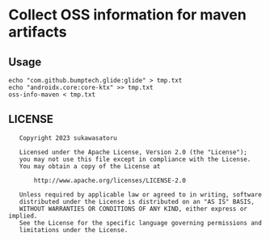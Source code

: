 Collect OSS information for maven artifacts
===========================================

Usage
-----

```shell
echo "com.github.bumptech.glide:glide" > tmp.txt
echo "androidx.core:core-ktx" >> tmp.txt
oss-info-maven < tmp.txt
```

LICENSE
-------

```
   Copyright 2023 sukawasatoru

   Licensed under the Apache License, Version 2.0 (the "License");
   you may not use this file except in compliance with the License.
   You may obtain a copy of the License at 

       http://www.apache.org/licenses/LICENSE-2.0

   Unless required by applicable law or agreed to in writing, software
   distributed under the License is distributed on an "AS IS" BASIS,
   WITHOUT WARRANTIES OR CONDITIONS OF ANY KIND, either express or implied.
   See the License for the specific language governing permissions and
   limitations under the License.
```
